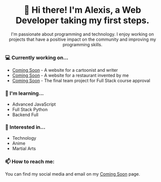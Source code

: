 <h1 align="center">👋 Hi there! I'm Alexis, a Web Developer taking my first steps.</h1>
<p align="center">I'm passionate about programming and technology. I enjoy working on projects that have a positive impact on the community and improving my programming skills.</p>

<h3 align="left">💻 Currently working on...</h3>
<ul>
  <li><a href="#">Coming Soon</a> - A website for a cartoonist and writer</li>
  <li><a href="#">Coming Soon</a> - A website for a restaurant invented by me</li>
  <li><a href="#">Coming Soon</a> - The final team project for Full Stack course approval</li>
</ul>

<h3 align="left">🌱 I'm learning...</h3>
<ul>
  <li>Advanced JavaScript</li>
  <li>Full Stack Python</li>
  <li>Backend Full</li>
</ul>

<h3 align="left">💬 Interested in...</h3>
<ul>
  <li>Technology</li>
  <li>Anime</li>
  <li>Martial Arts</li>
</ul>

<h3 align="left">📫 How to reach me:</h3>
<p align="left">You can find my social media and email on my <a href="#">Coming Soon</a> page.</p>
